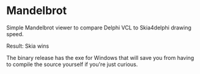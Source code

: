 # Mandelbrot
Simple Mandelbrot viewer to compare Delphi VCL to Skia4delphi drawing speed.

Result: Skia wins

The binary release has the exe for Windows that will save you from having to compile the source yourself if you're just curious.

